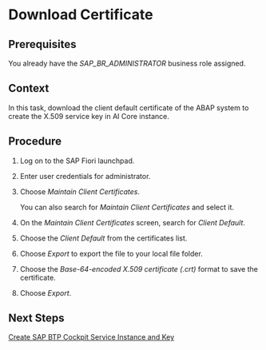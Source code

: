 <!-- loio3645813291be47839e72ab08d8a31ac9 -->

# Download Certificate



<a name="loio3645813291be47839e72ab08d8a31ac9__prereq_hgp_gcj_ydc"/>

## Prerequisites

You already have the *SAP\_BR\_ADMINISTRATOR* business role assigned.



<a name="loio3645813291be47839e72ab08d8a31ac9__context_yxt_1mm_zdc"/>

## Context

In this task, download the client default certificate of the ABAP system to create the X.509 service key in AI Core instance.



## Procedure

1.  Log on to the SAP Fiori launchpad.

2.  Enter user credentials for administrator.

3.  Choose *Maintain Client Certificates*.

    You can also search for *Maintain Client Certificates* and select it.

4.  On the *Maintain Client Certificates* screen, search for *Client Default*.

5.  Choose the *Client Default* from the certificates list.

6.  Choose *Export* to export the file to your local file folder.

7.  Choose the *Base-64-encoded X.509 certificate \(.crt\)* format to save the certificate.

8.  Choose *Export*.




<a name="loio3645813291be47839e72ab08d8a31ac9__postreq_b33_vx1_f2c"/>

## Next Steps

[Create SAP BTP Cockpit Service Instance and Key](create-sap-btp-cockpit-service-instance-and-key-9cd0445.md)

